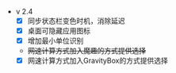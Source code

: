 * v 2.4
  - [x] 同步状态栏变色时机，消除延迟
  - [x] 桌面可隐藏应用图标
  - [x] 增加最小单位识别
  - ~~网速计算方式加入魔趣的方式提供选择~~
  - [x] 网速计算方式加入GravityBox的方式提供选择
